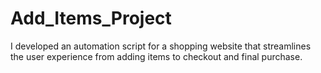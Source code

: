 # Add_Items_Project
I developed an automation script for a shopping website that streamlines the user experience from adding items to checkout and final purchase. 
